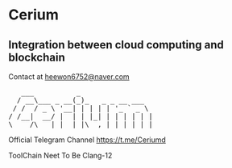 # Cerium
## Integration between cloud computing and blockchain

Contact at <heewon6752@naver.com>

<pre>
   ___          _                 
  / __\___ _ __(_)_   _ _ __ ___  
 / /  / _ \ '__| | | | | '_ ` _ \
/ /__|  __/ |  | | |_| | | | | | |
\____/\___|_|  |_|\__,_|_| |_| |_|
</pre>




Official Telegram Channel
<https://t.me/Ceriumd>

ToolChain Neet To Be Clang-12